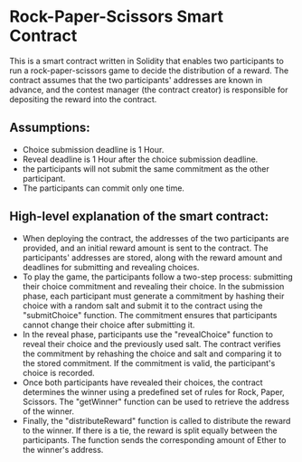 # Rock-Paper-Scissors Smart Contract

This is a smart contract written in Solidity that enables two participants to run a rock-paper-scissors game to decide the distribution of a reward. The contract assumes that the two participants' addresses are known in advance, and the contest manager (the contract creator) is responsible for depositing the reward into the contract.

## Assumptions:
- Choice submission deadline is 1 Hour.
- Reveal deadline is 1 Hour after the choice submission deadline.
- the participants will not submit the same commitment as the other participant.
- The participants can commit only one time.

## High-level explanation of the smart contract:
- When deploying the contract, the addresses of the two participants are provided, and an initial reward amount is sent to the contract. The participants' addresses are stored, along with the reward amount and deadlines for submitting and revealing choices.
- To play the game, the participants follow a two-step process: submitting their choice commitment and revealing their choice. In the submission phase, each participant must generate a commitment by hashing their choice with a random salt and submit it to the contract using the "submitChoice" function. The commitment ensures that participants cannot change their choice after submitting it.
- In the reveal phase, participants use the "revealChoice" function to reveal their choice and the previously used salt. The contract verifies the commitment by rehashing the choice and salt and comparing it to the stored commitment. If the commitment is valid, the participant's choice is recorded.
- Once both participants have revealed their choices, the contract determines the winner using a predefined set of rules for Rock, Paper, Scissors. The "getWinner" function can be used to retrieve the address of the winner.
- Finally, the "distributeReward" function is called to distribute the reward to the winner. If there is a tie, the reward is split equally between the participants. The function sends the corresponding amount of Ether to the winner's address.
